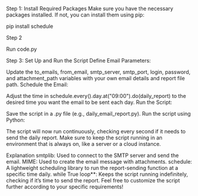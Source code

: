Step 1: Install Required Packages
Make sure you have the necessary packages installed. If not, you can install them using pip:

pip install schedule

Step 2 

Run code.py 
 
Step 3: Set Up and Run the Script
Define Email Parameters:

Update the to_emails, from_email, smtp_server, smtp_port, login, password, and attachment_path variables with your own email details and report file path.
Schedule the Email:

Adjust the time in schedule.every().day.at("09:00").do(daily_report) to the desired time you want the email to be sent each day.
Run the Script:

Save the script in a .py file (e.g., daily_email_report.py).
Run the script using Python:

The script will now run continuously, checking every second if it needs to send the daily report. Make sure to keep the script running in an environment that is always on, like a server or a cloud instance.

Explanation
smtplib: Used to connect to the SMTP server and send the email.
MIME: Used to create the email message with attachments.
schedule: A lightweight scheduling library to run the report-sending function at a specific time daily.
while True loop**: Keeps the script running indefinitely, checking if it’s time to send the report.
Feel free to customize the script further according to your specific requirements!